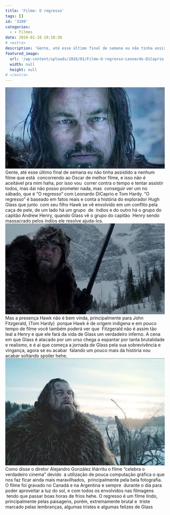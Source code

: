 ```yaml
---
title: 'Filme: O regresso'
tags: []
id: '3289'
categories:
  - - Filmes
date: 2016-01-18 19:18:38
# <extra>
description: 'Gente, até esse último final de semana eu não tinha assistido a nenhum filme que está  concorrendo ao Oscar de melhor filme, e isso não é aceitável pra mim haha, por isso vou  correr contra o tempo e tentar assistir todos, mas dai não posso prometer nada, mas  conseguir ver um no sábado, que é “O regresso” com Leonardo DiCaprio e Tom Hardy. “O regresso” é baseado em fatos reais e conta a história do explorador Hugh Glass que junto  com seu filho Hawk se vê envolvido em um conflito pela caça de pele, de um lado há um grupo  de  índios e do outro há o grupo do capitão Andrew Henry, quando Glass vê o grupo do capitão  Henry sendo massacrado pelos índios ele resolve ajuda-los. Mas a presença Hawk não é bem vinda, principalmente para John Fitzgerald, (Tom &hellip;'
featured_image: 
  url: '/wp-content/uploads/2016/01/Filme-O-regresso-Leonardo-DiCaprio.jpg'
  width: null
  height: null
# </extra>
---
```


[![Leonardo DiCaprio em O Regresso ](/wp-content/uploads/2016/01/Filme-O-regresso-Leonardo-DiCaprio.jpg)](/wp-content/uploads/2016/01/Filme-O-regresso-Leonardo-DiCaprio.jpg) Gente, até esse último final de semana eu não tinha assistido a nenhum filme que está  concorrendo ao Oscar de melhor filme, e isso não é aceitável pra mim haha, por isso vou  correr contra o tempo e tentar assistir todos, mas dai não posso prometer nada, mas  conseguir ver um no sábado, que é “O regresso” com Leonardo DiCaprio e Tom Hardy. “O regresso” é baseado em fatos reais e conta a história do explorador Hugh Glass que junto  com seu filho Hawk se vê envolvido em um conflito pela caça de pele, de um lado há um grupo  de  índios e do outro há o grupo do capitão Andrew Henry, quando Glass vê o grupo do capitão  Henry sendo massacrado pelos índios ele resolve ajuda-los. [![The Revenant  - film](/wp-content/uploads/2016/01/leonardo-dicaprio-the-revenant.jpg)](/wp-content/uploads/2016/01/leonardo-dicaprio-the-revenant.jpg) Mas a presença Hawk não é bem vinda, principalmente para John Fitzgerald, (Tom Hardy)  porque Hawk é de origem indígena e em pouco tempo de filme você também poderá ver que  Fitzgerald não é assim tão leal a Henry e que ele fará da vida de Glass um verdadeiro inferno. A cena em que Glass é atacado por um urso chega a espantar por tanta brutalidade e realismo, e é ai que começa a jornada de Glass pela sua sobrevivência e vingança, agora se eu acabar  falando um pouco mais da história vou acabar soltando spoiler hehe. [![The Revenant  - O regresso com Leonardo DiCaprio ](/wp-content/uploads/2016/01/Leonardo-Di-C.jpg)](/wp-content/uploads/2016/01/Leonardo-Di-C.jpg) Como disse o diretor Alejandro González Iñárritu o filme “celebra o verdadeiro cinema” devido  a utilização de pouca computação gráfica o que nos faz ficar ainda mais maravilhados,  principalmente pela bela fotografia. O filme foi gravado no Canadá e na Argentina e sempre  durante o dia para poder aproveitar a luz do sol, e com todos os envolvidos nas filmagens  tendo que passar boas horas de frios hehe. O regresso é um filme lindo, principalmente pelas paisagens, porém, extremamente brutal e  triste marcado pelas lembranças, algumas tristes e algumas felizes de Glass
